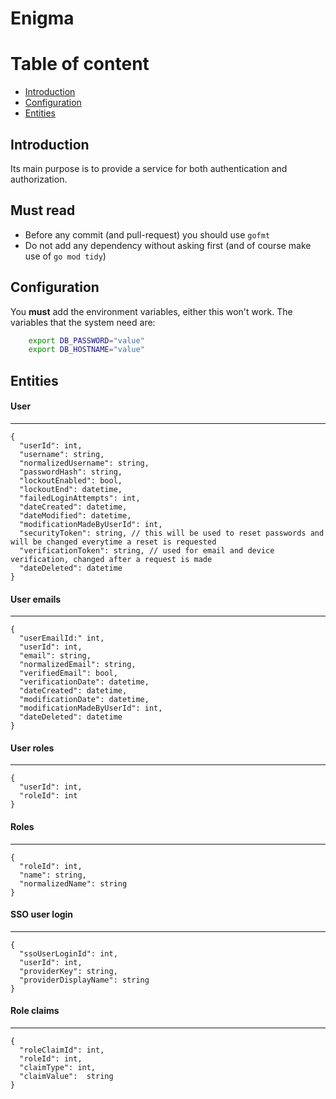 # Enigma

# Table of content
- [Introduction](#introduction)
- [Configuration](#Configuration)
- [Entities](#entities)

## Introduction
Its main purpose is to provide a service for both authentication and authorization.

## Must read
- Before any commit (and pull-request) you should use `gofmt`
- Do not add any dependency without asking first (and of course make use of `go mod tidy`)

## Configuration
You **must** add the environment variables, either this won't work.
The variables that the system need are:

```Bash
    export DB_PASSWORD="value"
    export DB_HOSTNAME="value"
```

## Entities

#### User
***
```
{
  "userId": int,
  "username": string,
  "normalizedUsername": string,
  "passwordHash": string,
  "lockoutEnabled": bool,
  "lockoutEnd": datetime,
  "failedLoginAttempts": int,
  "dateCreated": datetime,
  "dateModified": datetime,
  "modificationMadeByUserId": int,
  "securityToken": string, // this will be used to reset passwords and will be changed everytime a reset is requested
  "verificationToken": string, // used for email and device verification, changed after a request is made
  "dateDeleted": datetime
}
```

#### User emails
***
```
{
  "userEmailId:" int,
  "userId": int,
  "email": string,
  "normalizedEmail": string,
  "verifiedEmail": bool,
  "verificationDate": datetime,
  "dateCreated": datetime,
  "modificationDate": datetime,
  "modificationMadeByUserId": int,
  "dateDeleted": datetime
}
```

#### User roles
***
```
{
  "userId": int,
  "roleId": int
}
```

#### Roles
***
```
{
  "roleId": int,
  "name": string,
  "normalizedName": string
}
```

#### SSO user login
***
```
{
  "ssoUserLoginId": int,
  "userId": int,
  "providerKey": string,
  "providerDisplayName": string
}
```

#### Role claims
***
```
{
  "roleClaimId": int,
  "roleId": int,
  "claimType": int,
  "claimValue":  string
}
```









